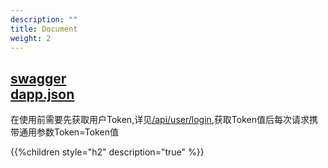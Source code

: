 ```yaml
---
description: ""
title: Document
weight: 2
---
```


[swagger](https://editor.swagger.io/)  
[dapp.json](/resource/dapp.json)
----
在使用前需要先获取用户Token,详见[/api/user/login](/tron/document/user),获取Token值后每次请求携带通用参数Token=Token值  

{{%children style="h2" description="true" %}}